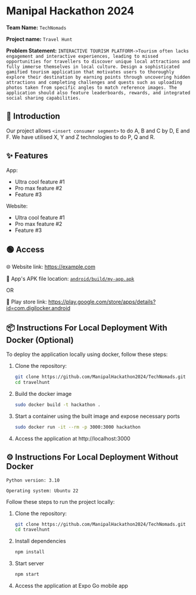# Manipal Hackathon 2024 

**Team Name:** `TechNomads`

**Project name:** `Travel Hunt`

**Problem Statement:** `INTERACTIVE TOURISM PLATFORM->Tourism often lacks engagement and interactive experiences, leading to missed opportunities for travellers to discover unique local attractions and fully immerse themselves in local culture. Design a sophisticated gamified tourism application that motivates users to thoroughly explore their destination by earning points through uncovering hidden attractions and completing challenges
and quests such as uploading photos taken from specific angles to match reference images. The application should also feature leaderboards, rewards, and integrated social
sharing capabilities.`

## 📜 Introduction

Our project allows `<insert consumer segment>` to do A, B and C by D, E and F. We have utilised X, Y and Z technologies to do P, Q and R.

## ✨ Features

App:

-   Ultra cool feature #1
-   Pro max feature #2
-   Feature #3

Website:

-   Ultra cool feature #1
-   Pro max feature #2
-   Feature #3

## 🟢 Access

🌐 Website link: https://example.com

📱 App's APK file location: [`android/build/my-app.apk`](android/build/my-app.apk)

OR

📱 Play store link: https://play.google.com/store/apps/details?id=com.digilocker.android

## 📦 Instructions For Local Deployment With Docker (Optional)

To deploy the application locally using docker, follow these steps:

1. Clone the repository:

    ```bash
    git clone https://github.com/ManipalHackathon2024/TechNomads.git
    cd travelhunt
    ```

1. Build the docker image

    ```bash
    sudo docker build -t hackathon .
    ```

1. Start a container using the built image and expose necessary ports

    ```bash
    sudo docker run -it --rm -p 3000:3000 hackathon
    ```

1. Access the application at http://localhost:3000

## ⚙️ Instructions For Local Deployment Without Docker

```
Python version: 3.10

Operating system: Ubuntu 22
```

Follow these steps to run the project locally:

1. Clone the repository:

    ```bash
    git clone https://github.com/ManipalHackathon2024/TechNomads.git
    cd travelhunt
    ```

1. Install dependencies

    ```bash
    npm install
    ```

1. Start server

    ```bash
    npm start
    ```

1. Access the application at Expo Go mobile app
